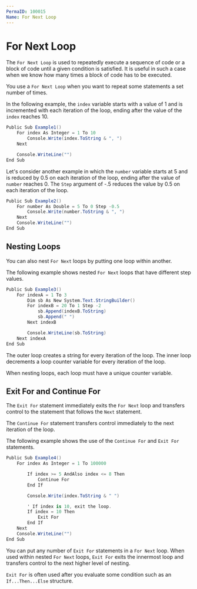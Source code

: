 ```yaml
---
PermaID: 100015
Name: For Next Loop
---
```


# For Next Loop

The `For Next Loop` is used to repeatedly execute a sequence of code or a block of code until a given condition is satisfied. It is useful in such a case when we know how many times a block of code has to be executed.

You use a `For Next Loop` when you want to repeat some statements a set number of times.

In the following example, the `index` variable starts with a value of 1 and is incremented with each iteration of the loop, ending after the value of the `index` reaches 10.

```csharp
Public Sub Example1()
    For index As Integer = 1 To 10
        Console.Write(index.ToString & ", ")
    Next

    Console.WriteLine("")
End Sub
```

Let's consider another example in which the `number` variable starts at 5 and is reduced by 0.5 on each iteration of the loop, ending after the value of `number` reaches 0. The `Step` argument of -.5 reduces the value by 0.5 on each iteration of the loop.

```csharp
Public Sub Example2()
    For number As Double = 5 To 0 Step -0.5
        Console.Write(number.ToString & ", ")
    Next
    Console.WriteLine("")
End Sub
```

## Nesting Loops

You can also nest `For Next` loops by putting one loop within another. 

The following example shows nested `For Next` loops that have different step values. 

```csharp
Public Sub Example3()
    For indexA = 1 To 3
        Dim sb As New System.Text.StringBuilder()
        For indexB = 20 To 1 Step -2
            sb.Append(indexB.ToString)
            sb.Append(" ")
        Next indexB

        Console.WriteLine(sb.ToString)
    Next indexA
End Sub
```

The outer loop creates a string for every iteration of the loop. The inner loop decrements a loop counter variable for every iteration of the loop.

When nesting loops, each loop must have a unique counter variable.

## Exit For and Continue For

The `Exit For` statement immediately exits the `For Next` loop and transfers control to the statement that follows the `Next` statement.

The `Continue For` statement transfers control immediately to the next iteration of the loop. 

The following example shows the use of the `Continue For` and `Exit For` statements.

```csharp
Public Sub Example4()
    For index As Integer = 1 To 100000

        If index >= 5 AndAlso index <= 8 Then
            Continue For
        End If

        Console.Write(index.ToString & " ")

        ' If index is 10, exit the loop.
        If index = 10 Then
            Exit For
        End If
    Next
    Console.WriteLine("")
End Sub
```

You can put any number of `Exit For` statements in a `For Next` loop. When used within nested `For Next` loops, `Exit For` exits the innermost loop and transfers control to the next higher level of nesting.

`Exit For` is often used after you evaluate some condition such as an `If...Then...Else` structure. 